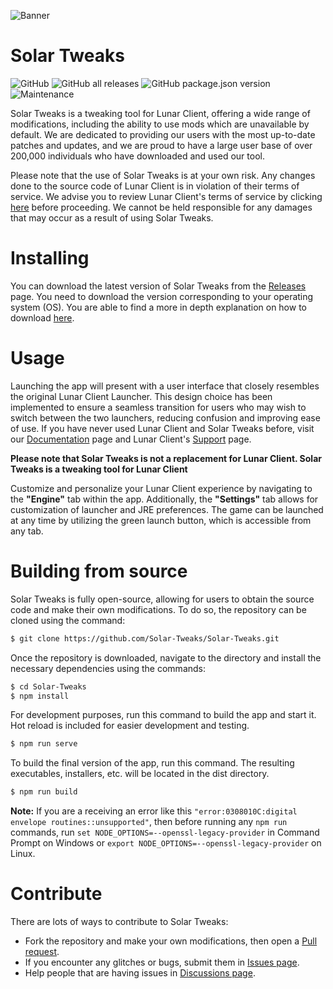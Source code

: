 ![Banner](https://www.google.com/url?sa=i&url=https%3A%2F%2Fgithub.com%2FSolar-Tweaks&psig=AOvVaw11kXfVRVcNXRgKP9WeJxST&ust=1679175800555000&source=images&cd=vfe&ved=0CA8QjRxqFwoTCIiY5br34_0CFQAAAAAdAAAAABAE)

# Solar Tweaks

![GitHub](https://img.shields.io/github/license/Solar-Tweaks/Solar-Tweaks?style=for-the-badge)
![GitHub all releases](https://img.shields.io/github/downloads/Solar-Tweaks/Solar-Tweaks/total?style=for-the-badge)
![GitHub package.json version](https://img.shields.io/github/package-json/version/Solar-Tweaks/Solar-Tweaks?style=for-the-badge)
![Maintenance](https://img.shields.io/maintenance/yes/2023?style=for-the-badge)

Solar Tweaks is a tweaking tool for Lunar Client, offering a wide range of modifications, including the ability to use mods which are unavailable by default. We are dedicated to providing our users with the most up-to-date patches and updates, and we are proud to have a large user base of over 200,000 individuals who have downloaded and used our tool.

Please note that the use of Solar Tweaks is at your own risk. Any changes done to the source code of Lunar Client is in violation of their terms of service. We advise you to review Lunar Client's terms of service by clicking [here](https://www.lunarclient.com/terms) before proceeding. We cannot be held responsible for any damages that may occur as a result of using Solar Tweaks.

# Installing

You can download the latest version of Solar Tweaks from the [Releases](https://github.com/Solar-Tweaks/Solar-Tweaks/releases) page. You need to download the version corresponding to your operating system (OS). You are able to find a more in depth explanation on how to download [here](https://github.com/Solar-Tweaks/Solar-Tweaks/wiki/Download-Solar-Tweaks).

# Usage

Launching the app will present with a user interface that closely resembles the original Lunar Client Launcher. This design choice has been implemented to ensure a seamless transition for users who may wish to switch between the two launchers, reducing confusion and improving ease of use. If you have never used Lunar Client and Solar Tweaks before, visit our [Documentation](https://docs.solartweaks.com) page and Lunar Client's [Support](https://support.lunarclient.com) page.

**Please note that Solar Tweaks is not a replacement for Lunar Client. Solar Tweaks is a tweaking tool for Lunar Client**

Customize and personalize your Lunar Client experience by navigating to the **"Engine"** tab within the app. Additionally, the **"Settings"** tab allows for customization of launcher and JRE preferences. The game can be launched at any time by utilizing the green launch button, which is accessible from any tab.

# Building from source

Solar Tweaks is fully open-source, allowing for users to obtain the source code and make their own modifications. To do so, the repository can be cloned using the command:
```bash
$ git clone https://github.com/Solar-Tweaks/Solar-Tweaks.git
```
Once the repository is downloaded, navigate to the directory and install the necessary dependencies using the commands:
```bash
$ cd Solar-Tweaks
$ npm install
```
For development purposes, run this command to build the app and start it. Hot reload is included for easier development and testing.
```bash
$ npm run serve
```
To build the final version of the app, run this command. The resulting executables, installers, etc. will be located in the dist directory.
```bash
$ npm run build
```

**Note:** If you are a receiving an error like this `"error:0308010C:digital envelope routines::unsupported"`, then before running any `npm run` commands, run `set NODE_OPTIONS=--openssl-legacy-provider` in Command Prompt on Windows or `export NODE_OPTIONS=--openssl-legacy-provider` on Linux. 

# Contribute

There are lots of ways to contribute to Solar Tweaks:

- Fork the repository and make your own modifications, then open a [Pull request](https://github.com/Solar-Tweaks/Solar-Tweaks/pulls).
- If you encounter any glitches or bugs, submit them in [Issues page](https://github.com/Solar-Tweaks/Solar-Tweaks/issues).
- Help people that are having issues in [Discussions page](https://github.com/orgs/Solar-Tweaks/discussions).
